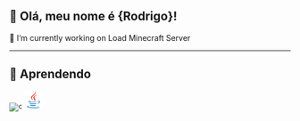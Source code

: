 ## 💜 Olá, meu nome é <strong>{Rodrigo}!</strong>

🔭 I’m currently working on Load Minecraft Server


----

## 🚀 Aprendendo

<code><img height="32" src="https://cdn.iconscout.com/icon/free/png-512/c-programming-569564.png" alt="c"/></code>
<code><img height="32" src="https://raw.githubusercontent.com/devicons/devicon/master/icons/java/java-original.svg" alt="Java"/></code>

